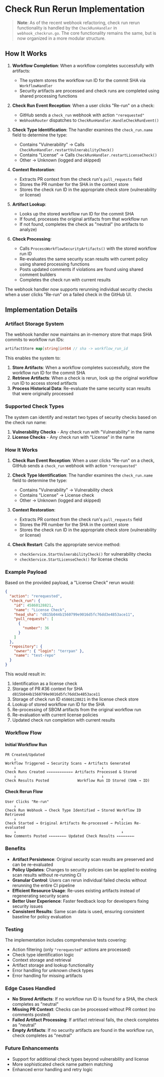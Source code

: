 # Check Run Rerun Implementation

> **Note**: As of the recent webhook refactoring, check run rerun functionality is handled by the `CheckRunHandler` in `webhook_checkrun.go`. The core functionality remains the same, but is now organized in a more modular structure.

## How It Works

1. **Workflow Completion**: When a workflow completes successfully with artifacts:
   - The system stores the workflow run ID for the commit SHA via `WorkflowHandler`
   - Security artifacts are processed and check runs are completed using shared processing functions

2. **Check Run Event Reception**: When a user clicks "Re-run" on a check:
   - GitHub sends a `check_run` webhook with action `"rerequested"`
   - `WebhookRouter` dispatches to `CheckRunHandler.HandleCheckRunEvent()`

3. **Check Type Identification**: The handler examines the `check_run.name` field to determine the type:
   - Contains "Vulnerability" → Calls `CheckRunHandler.restartVulnerabilityCheck()`
   - Contains "License" → Calls `CheckRunHandler.restartLicenseCheck()`
   - Other → Unknown (logged and skipped)

4. **Context Restoration**:
   - Extracts PR context from the check run's `pull_requests` field
   - Stores the PR number for the SHA in the context store
   - Stores the check run ID in the appropriate check store (vulnerability or license)

5. **Artifact Lookup**:
   - Looks up the stored workflow run ID for the commit SHA
   - If found, processes the original artifacts from that workflow run
   - If not found, completes the check as "neutral" (no artifacts to analyze)

6. **Check Processing**:
   - Calls `ProcessWorkflowSecurityArtifacts()` with the stored workflow run ID
   - Re-evaluates the same security scan results with current policy using shared processing functions
   - Posts updated comments if violations are found using shared comment builders
   - Completes the check run with current results

The webhook handler now supports rerunning individual security checks when a user clicks "Re-run" on a failed check in the GitHub UI.

## Implementation Details

### Artifact Storage System

The webhook handler now maintains an in-memory store that maps SHA commits to workflow run IDs:

```go
artifactStore map[string]int64 // sha -> workflow_run_id
```

This enables the system to:
1. **Store Artifacts**: When a workflow completes successfully, store the workflow run ID for the commit SHA
2. **Retrieve Artifacts**: When a check is rerun, look up the original workflow run ID to access stored artifacts
3. **Process Historical Data**: Re-evaluate the same security scan results that were originally processed

### Supported Check Types

The system can identify and restart two types of security checks based on the check run name:

1. **Vulnerability Checks** - Any check run with "Vulnerability" in the name
2. **License Checks** - Any check run with "License" in the name

### How It Works

1. **Check Run Event Reception**: When a user clicks "Re-run" on a check, GitHub sends a `check_run` webhook with action `"rerequested"`

2. **Check Type Identification**: The handler examines the `check_run.name` field to determine the type:
   - Contains "Vulnerability" → Vulnerability check
   - Contains "License" → License check
   - Other → Unknown (logged and skipped)

3. **Context Restoration**:
   - Extracts PR context from the check run's `pull_requests` field
   - Stores the PR number for the SHA in the context store
   - Stores the check run ID in the appropriate check store (vulnerability or license)

4. **Check Restart**: Calls the appropriate service method:
   - `checkService.StartVulnerabilityCheck()` for vulnerability checks
   - `checkService.StartLicenseCheck()` for license checks

### Example Payload

Based on the provided payload, a "License Check" rerun would:

```json
{
  "action": "rerequested",
  "check_run": {
    "id": 45860128821,
    "name": "License Check",
    "head_sha": "d815b044b1560799e9016d5fc76dd3e4853ace11",
    "pull_requests": [
      {
        "number": 36
      }
    ]
  },
  "repository": {
    "owner": { "login": "terrpan" },
    "name": "test-repo"
  }
}
```

This would result in:
1. Identification as a license check
2. Storage of PR #36 context for SHA `d815b044b1560799e9016d5fc76dd3e4853ace11`
3. Storage of check run ID `45860128821` in the license check store
4. Lookup of stored workflow run ID for the SHA
5. Re-processing of SBOM artifacts from the original workflow run
6. Re-evaluation with current license policies
7. Updated check run completion with current results

### Workflow Flow

#### Initial Workflow Run
```
PR Created/Updated
    ↓
Workflow Triggered → Security Scans → Artifacts Generated
    ↓                                       ↓
Check Runs Created ←←←←←←←←←←←← Artifacts Processed & Stored
    ↓                                       ↓
Check Results Posted             Workflow Run ID Stored (SHA → ID)
```

#### Check Rerun Flow
```
User Clicks "Re-run"
    ↓
Check Run Webhook → Check Type Identified → Stored Workflow ID Retrieved
    ↓                                                ↓
Check Started → Original Artifacts Re-processed → Policies Re-evaluated
    ↓                                                ↓
New Comments Posted ←←←←←←←← Updated Check Results ←←←←←←←←
```

### Benefits

- **Artifact Persistence**: Original security scan results are preserved and can be re-evaluated
- **Policy Updates**: Changes to security policies can be applied to existing scan results without re-running CI
- **Granular Control**: Users can rerun individual failed checks without rerunning the entire CI pipeline
- **Efficient Resource Usage**: Re-uses existing artifacts instead of regenerating security scans
- **Better User Experience**: Faster feedback loop for developers fixing security issues
- **Consistent Results**: Same scan data is used, ensuring consistent baseline for policy evaluation

### Testing

The implementation includes comprehensive tests covering:
- Action filtering (only `"rerequested"` actions are processed)
- Check type identification logic
- Context storage and retrieval
- Artifact storage and lookup functionality
- Error handling for unknown check types
- Error handling for missing artifacts

### Edge Cases Handled

- **No Stored Artifacts**: If no workflow run ID is found for a SHA, the check completes as "neutral"
- **Missing PR Context**: Checks can be processed without PR context (no comments posted)
- **Failed Artifact Processing**: If artifact retrieval fails, the check completes as "neutral"
- **Empty Artifacts**: If no security artifacts are found in the workflow run, check completes as "neutral"

### Future Enhancements

- Support for additional check types beyond vulnerability and license
- More sophisticated check name pattern matching
- Enhanced error handling and retry logic
